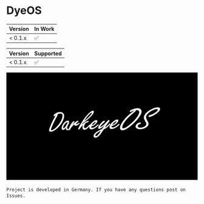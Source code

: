 # DyeOS

| Version | In Work            |
| ------- | ------------------ |
| < 0.1.x | :white_check_mark: |

| Version  | Supported |
| ------------- | ------------- |
| < 0.1.x  | :white_check_mark: |

![Logo](https://raw.githubusercontent.com/Ninja581/dyeos/main/img/dyeos.png?token=GHSAT0AAAAAABT2TI7T3RBGA2EJIIX4QAHWYTFWFDQ)

```
Project is developed in Germany. If you have any questions post on Issues.
```

